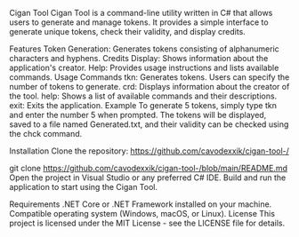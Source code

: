 Cigan Tool
Cigan Tool is a command-line utility written in C# that allows users to generate and manage tokens. It provides a simple interface to generate unique tokens, check their validity, and display credits.

Features
Token Generation: Generates tokens consisting of alphanumeric characters and hyphens.
Credits Display: Shows information about the application's creator.
Help: Provides usage instructions and lists available commands.
Usage
Commands
tkn: Generates tokens. Users can specify the number of tokens to generate.
crd: Displays information about the creator of the tool.
help: Shows a list of available commands and their descriptions.
exit: Exits the application.
Example
To generate 5 tokens, simply type tkn and enter the number 5 when prompted. The tokens will be displayed, saved to a file named Generated.txt, and their validity can be checked using the chck command.

Installation
Clone the repository: https://github.com/cavodexxik/cigan-tool-/


git clone https://github.com/cavodexxik/cigan-tool-/blob/main/README.md
Open the project in Visual Studio or any preferred C# IDE. Build and run the application to start using the Cigan Tool.

Requirements
.NET Core or .NET Framework installed on your machine.
Compatible operating system (Windows, macOS, or Linux).
License
This project is licensed under the MIT License - see the LICENSE file for details.
